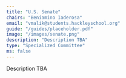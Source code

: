 ```yaml
---
title: "U.S. Senate"
chairs: "Beniamino Iaderosa"
email: "vmalik@students.hackleyschool.org"
guide: "/guides/placeholder.pdf"
image: "/images/senate.png"
description: "Description TBA"
type: "Specialized Committee"
ms: false
---
```

Description TBA